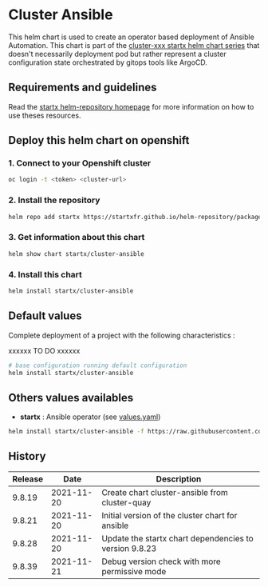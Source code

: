 # Cluster Ansible

This helm chart is used to create an operator based deployment of Ansible Automation.
This chart is part of the [cluster-xxx startx helm chart series](https://helm-repository.readthedocs.io#cluster-helm-charts) that doesn't necessarily deployment pod but rather represent a cluster configuration state orchestrated by gitops tools like ArgoCD.

## Requirements and guidelines

Read the [startx helm-repository homepage](https://helm-repository.readthedocs.io)  for
more information on how to use theses resources.

## Deploy this helm chart on openshift

### 1. Connect to your Openshift cluster

```bash
oc login -t <token> <cluster-url>
```

### 2. Install the repository

```bash
helm repo add startx https://startxfr.github.io/helm-repository/packages/
```

### 3. Get information about this chart

```bash
helm show chart startx/cluster-ansible
```

### 4. Install this chart

```bash
helm install startx/cluster-ansible
```

## Default values

Complete deployment of a project with the following characteristics :

xxxxxx TO DO xxxxxx

```bash
# base configuration running default configuration
helm install startx/cluster-ansible
```

## Others values availables

- **startx** : Ansible operator (see [values.yaml](https://raw.githubusercontent.com/startxfr/helm-repository/master/charts/cluster-ansible/values-startx.yaml))

```bash
helm install startx/cluster-ansible -f https://raw.githubusercontent.com/startxfr/helm-repository/master/charts/cluster-ansible/values-startx.yaml
```

## History

| Release | Date       | Description                                                                                            |
| ------- | ---------- | ------------------------------------------------------------------------------------------------------ |
| 9.8.19  | 2021-11-20 | Create chart cluster-ansible from cluster-quay
| 9.8.21 | 2021-11-20 | Initial version of the cluster chart for ansible
| 9.8.28 | 2021-11-20 | Update the startx chart dependencies to version 9.8.23
| 9.8.39 | 2021-11-21 | Debug version check with more permissive mode
